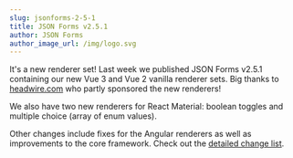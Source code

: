 ```yaml
---
slug: jsonforms-2-5-1
title: JSON Forms v2.5.1
author: JSON Forms
author_image_url: /img/logo.svg
---
```


It's a new renderer set! Last week we published JSON Forms v2.5.1 containing our new Vue 3 and Vue 2 vanilla renderer sets. Big thanks to [headwire.com](https://www.headwire.com/) who partly sponsored the new renderers!

We also have two new renderers for React Material: boolean toggles and multiple choice (array of enum values).

Other changes include fixes for the Angular renderers as well as improvements to the core framework. Check out the [detailed change list](https://github.com/eclipsesource/jsonforms/releases/tag/v2.5.1).
